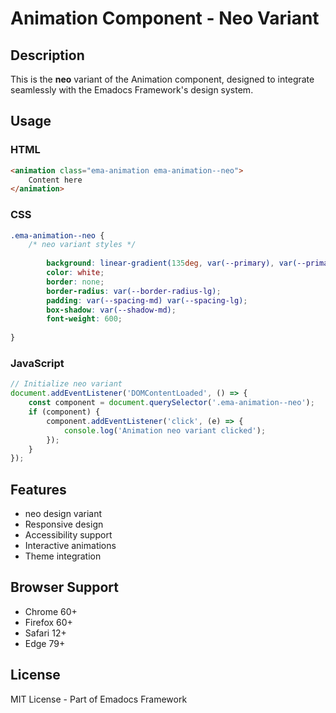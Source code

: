# Animation Component - Neo Variant

## Description
This is the **neo** variant of the Animation component, designed to integrate seamlessly with the Emadocs Framework's design system.

## Usage

### HTML
```html
<animation class="ema-animation ema-animation--neo">
    Content here
</animation>
```

### CSS
```css
.ema-animation--neo {
    /* neo variant styles */
    
        background: linear-gradient(135deg, var(--primary), var(--primary-dark));
        color: white;
        border: none;
        border-radius: var(--border-radius-lg);
        padding: var(--spacing-md) var(--spacing-lg);
        box-shadow: var(--shadow-md);
        font-weight: 600;
    
}
```

### JavaScript
```javascript
// Initialize neo variant
document.addEventListener('DOMContentLoaded', () => {
    const component = document.querySelector('.ema-animation--neo');
    if (component) {
        component.addEventListener('click', (e) => {
            console.log('Animation neo variant clicked');
        });
    }
});
```

## Features
- neo design variant
- Responsive design
- Accessibility support
- Interactive animations
- Theme integration

## Browser Support
- Chrome 60+
- Firefox 60+
- Safari 12+
- Edge 79+

## License
MIT License - Part of Emadocs Framework
